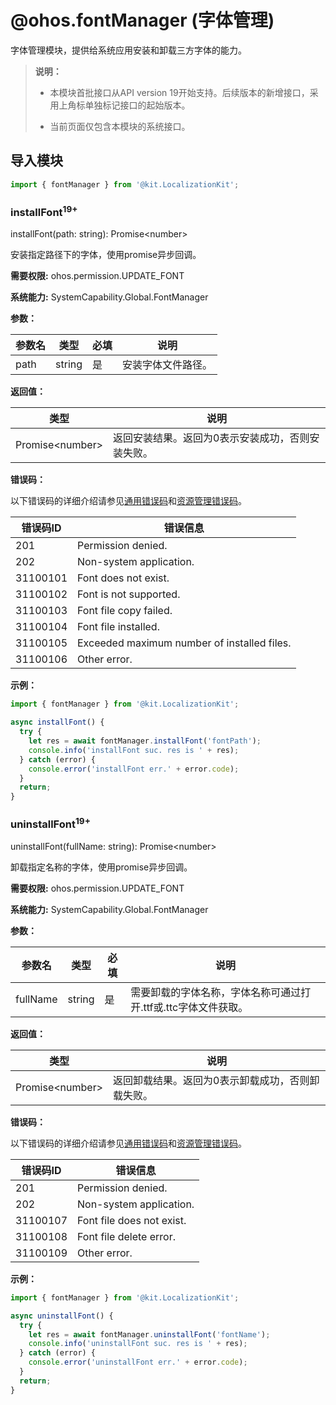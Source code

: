 # @ohos.fontManager (字体管理)

<!--Kit: Localization Kit-->
<!--Subsystem: Global-->
<!--Owner: @liule_123-->
<!--Designer: @buda_wy-->
<!--Tester: @lpw_work-->
<!--Adviser: @Brilliantry_Rui-->

字体管理模块，提供给系统应用安装和卸载三方字体的能力。

>  **说明：**
>  
>  - 本模块首批接口从API version 19开始支持。后续版本的新增接口，采用上角标单独标记接口的起始版本。
>
>  - 当前页面仅包含本模块的系统接口。

## 导入模块

```js
import { fontManager } from '@kit.LocalizationKit';
```

### installFont<sup>19+</sup>

installFont(path: string): Promise&lt;number&gt;

安装指定路径下的字体，使用promise异步回调。

**需要权限:** ohos.permission.UPDATE_FONT

**系统能力:** SystemCapability.Global.FontManager

**参数：** 

| 参数名   | 类型     | 必填   | 说明    |
| ----- | ------ | ---- | ----- |
| path | string | 是    | 安装字体文件路径。 |

**返回值：**

| 类型                    | 说明                     |
| --------------------- | ---------------------- |
| Promise&lt;number&gt; | 返回安装结果。返回为0表示安装成功，否则安装失败。 |

**错误码：**

以下错误码的详细介绍请参见[通用错误码](../errorcode-universal.md)和[资源管理错误码](errorcode-resource-manager.md)。

| 错误码ID | 错误信息 |
| -------- | ---------------------------------------- |
| 201 | Permission denied.                 |
| 202 | Non-system application.            |
| 31100101 | Font does not exist.          |
| 31100102 | Font is not supported.        |
| 31100103 | Font file copy failed.        |
| 31100104 | Font file installed.          |
| 31100105 | Exceeded maximum number of installed files.     |
| 31100106 | Other error.     |

**示例：**
  ```ts
  import { fontManager } from '@kit.LocalizationKit';

  async installFont() {
    try {
      let res = await fontManager.installFont('fontPath');
      console.info('installFont suc. res is ' + res);
    } catch (error) {
      console.error('installFont err.' + error.code);
    }
    return;
  }
  ```

### uninstallFont<sup>19+</sup>

uninstallFont(fullName: string): Promise&lt;number&gt;

卸载指定名称的字体，使用promise异步回调。

**需要权限:** ohos.permission.UPDATE_FONT

**系统能力:** SystemCapability.Global.FontManager

**参数：** 

| 参数名   | 类型     | 必填   | 说明    |
| ----- | ------ | ---- | ----- |
| fullName | string | 是    | 需要卸载的字体名称，字体名称可通过打开.ttf或.ttc字体文件获取。 |

**返回值：**

| 类型                    | 说明                     |
| --------------------- | ---------------------- |
| Promise&lt;number&gt; | 返回卸载结果。返回为0表示卸载成功，否则卸载失败。 |

**错误码：**

以下错误码的详细介绍请参见[通用错误码](../errorcode-universal.md)和[资源管理错误码](errorcode-resource-manager.md)。

| 错误码ID | 错误信息 |
| -------- | ---------------------------------------- |
| 201 | Permission denied.                |
| 202 | Non-system application.           |
| 31100107 | Font file does not exist.    |
| 31100108 | Font file delete error.      |
| 31100109 | Other error.                 |

**示例：**
  ```ts
  import { fontManager } from '@kit.LocalizationKit';

  async uninstallFont() {
    try {
      let res = await fontManager.uninstallFont('fontName');
      console.info('uninstallFont suc. res is ' + res);
    } catch (error) {
      console.error('uninstallFont err.' + error.code);
    }
    return;
  }
  ```
